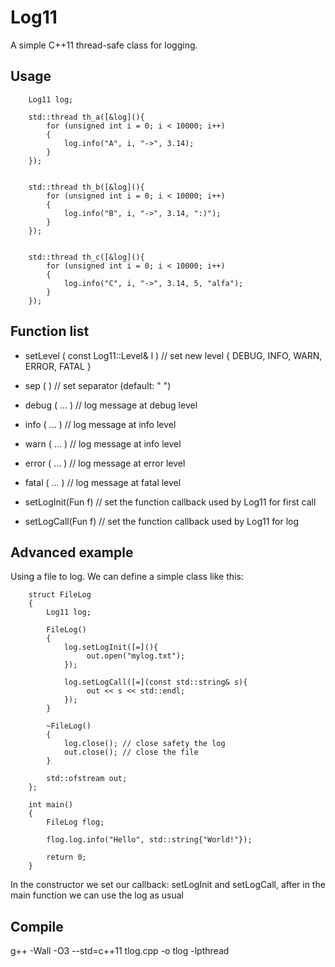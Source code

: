 Log11
=====

A simple C++11 thread-safe class for logging.

## Usage

```
    Log11 log;

    std::thread th_a([&log](){
        for (unsigned int i = 0; i < 10000; i++)
        {
            log.info("A", i, "->", 3.14);
        }
    });


    std::thread th_b([&log](){
        for (unsigned int i = 0; i < 10000; i++)
        {
            log.info("B", i, "->", 3.14, ":)");
        }
    });


    std::thread th_c([&log](){
        for (unsigned int i = 0; i < 10000; i++)
        {
            log.info("C", i, "->", 3.14, 5, "alfa");
        }
    });
```

## Function list

  * setLevel ( const Log11::Level& l ) // set new level { DEBUG, INFO, WARN, ERROR, FATAL }
  * sep (  ) // set separator (default: " ")
  
  * debug ( ... ) // log message at debug level
  * info ( ... )  // log message at info level
  * warn ( ... )  // log message at info level
  * error ( ... ) // log message at error level
  * fatal ( ... ) // log message at fatal level

  * setLogInit(Fun f) // set the function callback used by Log11 for first call
  * setLogCall(Fun f) // set the function callback used by Log11 for log

## Advanced example
Using a file to log. We can define a simple class like this:

```
    struct FileLog
    {
        Log11 log;
    
        FileLog()
        {
            log.setLogInit([=](){
                 out.open("mylog.txt");
            });
    
            log.setLogCall([=](const std::string& s){
                 out << s << std::endl;
            });        
        }
    
        ~FileLog()
        {
            log.close(); // close safety the log
            out.close(); // close the file
        }
    
        std::ofstream out;
    };
    
    int main()
    {
        FileLog flog;
        
        flog.log.info("Hello", std::string{"World!"});
        
        return 0;
    }
```
In the constructor we set our callback: setLogInit and setLogCall, after in the main function we can use the log as usual
## Compile

g++ -Wall -O3 --std=c++11 tlog.cpp -o tlog -lpthread
